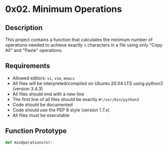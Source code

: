 # 0x02. Minimum Operations

## Description
This project contains a function that calculates the minimum number of operations needed to achieve exactly `n` characters in a file using only "Copy All" and "Paste" operations.

## Requirements
- Allowed editors: `vi`, `vim`, `emacs`
- All files will be interpreted/compiled on Ubuntu 20.04 LTS using python3 (version 3.4.3)
- All files should end with a new line
- The first line of all files should be exactly `#!/usr/bin/python3`
- Code should be documented
- Code should use the PEP 8 style (version 1.7.x)
- All files must be executable

## Function Prototype
```python
def minOperations(n):

